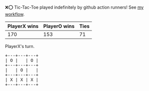 :x::o: Tic-Tac-Toe played indefinitely by github action runners! See [my workflow](.github/workflows/play.yaml).

|PlayerX wins|PlayerO wins|Ties|
|-|-|-|
|170|153|71|

PlayerX's turn.

<pre>
+---+---+---+
| O |   | O |
+---+---+---+
|   | O |   |
+---+---+---+
| X | X | X |
+---+---+---+
</pre>